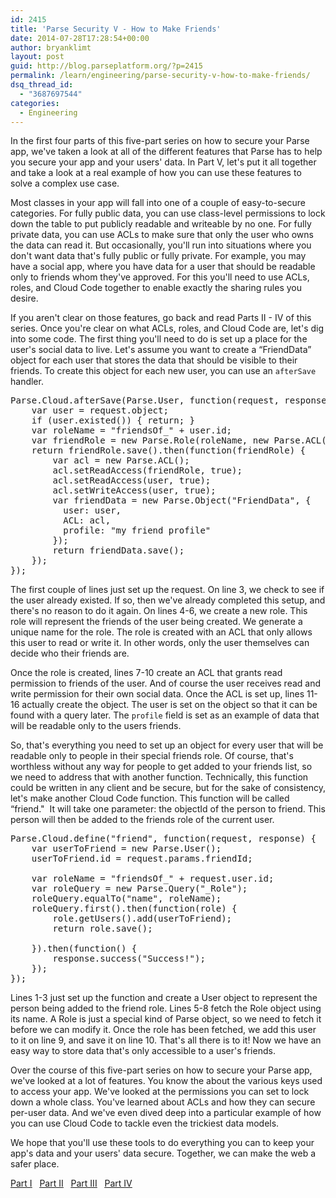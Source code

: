 ```yaml
---
id: 2415
title: 'Parse Security V - How to Make Friends'
date: 2014-07-28T17:28:54+00:00
author: bryanklimt
layout: post
guid: http://blog.parseplatform.org/?p=2415
permalink: /learn/engineering/parse-security-v-how-to-make-friends/
dsq_thread_id:
  - "3687697544"
categories:
  - Engineering
---
```

In the first four parts of this five-part series on how to secure your Parse app, we've taken a look at all of the different features that Parse has to help you secure your app and your users' data. In Part V, let's put it all together and take a look at a real example of how you can use these features to solve a complex use case.

Most classes in your app will fall into one of a couple of easy-to-secure categories. For fully public data, you can use class-level permissions to lock down the table to put publicly readable and writeable by no one. For fully private data, you can use ACLs to make sure that only the user who owns the data can read it. But occasionally, you'll run into situations where you don't want data that's fully public or fully private. For example, you may have a social app, where you have data for a user that should be readable only to friends whom they've approved. For this you'll need to use ACLs, roles, and Cloud Code together to enable exactly the sharing rules you desire.

If you aren't clear on those features, go back and read Parts II - IV of this series. Once you're clear on what ACLs, roles, and Cloud Code are, let's dig into some code. The first thing you'll need to do is set up a place for the user's social data to live. Let's assume you want to create a “FriendData” object for each user that stores the data that should be visible to their friends. To create this object for each new user, you can use an `afterSave` handler.

<pre class="brush: javascript; gutter: true">Parse.Cloud.afterSave(Parse.User, function(request, response) {
    var user = request.object;
    if (user.existed()) { return; }
    var roleName = "friendsOf_" + user.id;
    var friendRole = new Parse.Role(roleName, new Parse.ACL(user));
    return friendRole.save().then(function(friendRole) {
        var acl = new Parse.ACL();
        acl.setReadAccess(friendRole, true);
        acl.setReadAccess(user, true);
        acl.setWriteAccess(user, true);
        var friendData = new Parse.Object("FriendData", {
          user: user,
          ACL: acl,
          profile: "my friend profile"
        });
        return friendData.save();
    });
});</pre>

The first couple of lines just set up the request. On line 3, we check to see if the user already existed. If so, then we've already completed this setup, and there's no reason to do it again. On lines 4-6, we create a new role. This role will represent the friends of the user being created. We generate a unique name for the role. The role is created with an ACL that only allows this user to read or write it. In other words, only the user themselves can decide who their friends are.

Once the role is created, lines 7-10 create an ACL that grants read permission to friends of the user. And of course the user receives read and write permission for their own social data. Once the ACL is set up, lines 11-16 actually create the object. The user is set on the object so that it can be found with a query later. The `profile` field is set as an example of data that will be readable only to the users friends.

So, that's everything you need to set up an object for every user that will be readable only to people in their special friends role. Of course, that's worthless without any way for people to get added to your friends list, so we need to address that with another function. Technically, this function could be written in any client and be secure, but for the sake of consistency, let's make another Cloud Code function. This function will be called “friend."  It will take one parameter: the objectId of the person to friend. This person will then be added to the friends role of the current user.

<pre class="brush: javascript; gutter: true">Parse.Cloud.define("friend", function(request, response) {
    var userToFriend = new Parse.User();
    userToFriend.id = request.params.friendId;

    var roleName = "friendsOf_" + request.user.id;
    var roleQuery = new Parse.Query("_Role");
    roleQuery.equalTo("name", roleName);
    roleQuery.first().then(function(role) {
        role.getUsers().add(userToFriend);
        return role.save();

    }).then(function() {
        response.success("Success!");    
    });
});</pre>

Lines 1-3 just set up the function and create a User object to represent the person being added to the friend role. Lines 5-8 fetch the Role object using its name. A Role is just a special kind of Parse object, so we need to fetch it before we can modify it. Once the role has been fetched, we add this user to it on line 9, and save it on line 10. That's all there is to it! Now we have an easy way to store data that's only accessible to a user's friends.

Over the course of this five-part series on how to secure your Parse app, we've looked at a lot of features. You know the about the various keys used to access your app. We've looked at the permissions you can set to lock down a whole class. You've learned about ACLs and how they can secure per-user data. And we've even dived deep into a particular example of how you can use Cloud Code to tackle even the trickiest data models.

We hope that you'll use these tools to do everything you can to keep your app's data and your users' data secure. Together, we can make the web a safer place.

<span style="text-decoration: underline;"><a href="http://blog.parseplatform.org/2014/06/30/parse-security-i-are-you-the-key-master/" target="_blank">Part I</a></span>   <span style="text-decoration: underline;"><a href="http://blog.parseplatform.org/2014/07/07/parse-security-ii-class-hysteria/" target="_blank">Part II</a></span>   <span style="text-decoration: underline;"><a href="http://blog.parseplatform.org/2014/07/14/parse-security-iii-are-you-on-the-list/" target="_blank">Part III</a></span>   <span style="text-decoration: underline;"><a href="http://blog.parseplatform.org/2014/07/21/parse-security-iv-ahead-in-the-cloud/" target="_blank">Part IV</a></span>